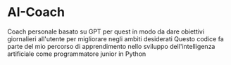 # AI-Coach

Coach personale basato su GPT per quest in modo da dare obiettivi giornalieri all'utente per migliorare negli ambiti desiderati
Questo codice fa parte del mio percorso di apprendimento nello sviluppo dell'intelligenza artificiale come programmatore junior in Python
